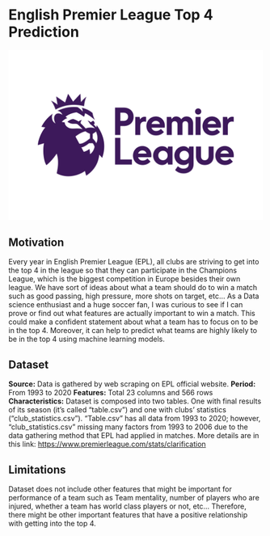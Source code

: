 # English Premier League Top 4 Prediction
![title](imgs/epl_logo.png)
## Motivation 
Every year in English Premier League (EPL), all clubs are striving to get into the top 4 in the league so that they can participate in the Champions League, which is the biggest competition in Europe besides their own league. We have sort of ideas about what a team should do to win a match such as good passing, high pressure, more shots on target, etc… As a Data science enthusiast and a huge soccer fan, I was curious to see if  I can prove or find out what features are actually important to win a match. This could make a confident statement about what a team has to focus on to be in the top 4. Moreover, it can help to predict what teams are highly likely to be in the top 4 using machine learning models.

## Dataset
**Source:** Data is gathered by web scraping on EPL official website.
**Period:** From 1993 to 2020
**Features:** Total 23 columns and 566 rows  
**Characteristics:** Dataset is composed into two tables. One with final results of its season (it’s called “table.csv”) and one with clubs’ statistics (“club_statistics.csv”). “Table.csv” has all data from 1993 to 2020; however, “club_statistics.csv” missing many factors from 1993 to 2006 due to the data gathering method that EPL had applied in matches. More details are in this link: https://www.premierleague.com/stats/clarification

## Limitations
Dataset does not include other features that might be important for performance of a team such as Team mentality, number of players who are injured, whether a team has world class players or not, etc… Therefore, there might be other important features that have a positive relationship with getting into the top 4. 

